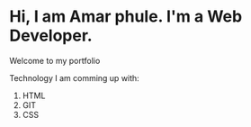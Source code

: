 # Hi, I am Amar phule. I'm a Web Developer.

Welcome to my portfolio

Technology I am comming up with:

1. HTML
2. GIT
3. CSS
